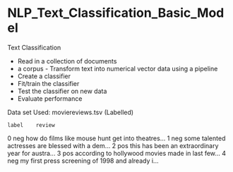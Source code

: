 # NLP_Text_Classification_Basic_Model
Text Classification 


- Read in a collection of documents
- a corpus - Transform text into numerical vector data using a pipeline
- Create a classifier
- Fit/train the classifier
- Test the classifier on new data
- Evaluate performance


Data set Used: moviereviews.tsv (Labelled)

	label	 review
0	neg	 how do films like mouse hunt get into theatres...
1	neg	 some talented actresses are blessed with a dem...
2	pos	 this has been an extraordinary year for austra...
3	pos	 according to hollywood movies made in last few...
4	neg	 my first press screening of 1998 and already i...

